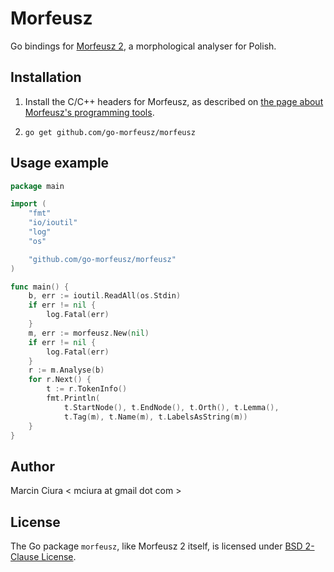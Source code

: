 # Morfeusz

Go bindings for [Morfeusz 2](http://morfeusz.sgjp.pl/),
a morphological analyser for Polish.

## Installation

1. Install the C/C++ headers for Morfeusz, as described on
[the page about Morfeusz's programming tools](http://morfeusz.sgjp.pl/download/).

2. `go get github.com/go-morfeusz/morfeusz`

## Usage example

```go
package main

import (
	"fmt"
	"io/ioutil"
	"log"
	"os"

	"github.com/go-morfeusz/morfeusz"
)

func main() {
	b, err := ioutil.ReadAll(os.Stdin)
	if err != nil {
		log.Fatal(err)
	}
	m, err := morfeusz.New(nil)
	if err != nil {
		log.Fatal(err)
	}
	r := m.Analyse(b)
	for r.Next() {
		t := r.TokenInfo()
		fmt.Println(
			t.StartNode(), t.EndNode(), t.Orth(), t.Lemma(),
			t.Tag(m), t.Name(m), t.LabelsAsString(m))
	}
}
```

## Author

Marcin Ciura < mciura at gmail dot com >

## License

The Go package `morfeusz`, like Morfeusz 2 itself,
is licensed under [BSD 2-Clause License](LICENSE).
